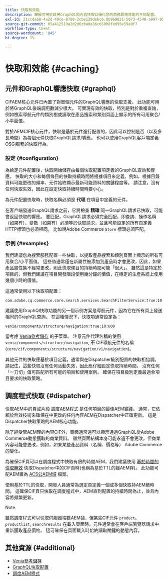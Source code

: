 ```yaml
---
title: 快取和效能
description: 瞭解可用於啟用GraphQL和內容快取以優化您的商務實施效能的不同配置。
exl-id: 21ccdab8-4a2d-49ce-8700-2cbe129debc6,8b969821-5073-4540-a997-95c74a11e4f0
source-git-commit: 05a412519a2d2d0cba0a36c658b8fed95e59a0f7
workflow-type: tm+mt
source-wordcount: '845'
ht-degree: 1%

---
```


# 快取和效能 {#caching}

## 元件和GraphQL響應快取 {#graphql}

CIFAEM核心元件已內置了對單個元件的GraphQL響應的快取支援。 此功能可用於將GraphQL後端調用數減少很大。 可實現有效的快取，特別是對於重複查詢，例如檢索導航元件的類別樹或讀取在產品搜索和類別頁面上顯示的所有可用聚合/小平面值。

對於AEMCIF核心元件，快取是基於元件進行配置的，因此可以控制是否（以及多長時間）為每個元件快取GraphQL請求/響應。 也可以使用GraphQL客戶端定義OSGi服務的快取行為。

### 設定 {#configuration}

為給定元件配置後，快取開始儲存由每個快取配置項定義的GraphQL查詢和響應。 快取的大小和每個條目的快取持續時間將根據項目來定義，例如，根據目錄資料可能更改的頻率、元件始終顯示最新可能資料的關鍵程度等。 請注意，沒有任何快取失效，因此在設定快取持續時間時要小心。

為元件配置快取時，快取名稱必須是 **代理** 在項目中定義的元件。

在客戶端發送GraphQL請求之前，它將檢查 **精確** 同一GraphQL請求已快取，可能會返回快取的響應。 要匹配，GraphQL請求必須完全匹配，即查詢、操作名稱（如果有）、變數（如果有）必須等於快取請求，並且可能設定的所有自定義HTTP標頭也必須相同。 比如說Adobe Commerce `Store` 標頭必須匹配。

### 示例 {#examples}

我們建議您為搜索服務配置一些快取，以提取產品搜索和類別頁面上顯示的所有可用聚合/小平面值。 這些值通常僅在新屬性被添加到產品時才會更改，因此，如果產品屬性集不經常更改，則此快取條目的持續時間可能「很大」。 雖然這是特定於項目的，但我們建議在項目開發階段使用幾分鐘的價值，在穩定的生產系統上使用幾個小時的價值。

這通常使用以下快取項配置：

```
com.adobe.cq.commerce.core.search.services.SearchFilterService:true:10:3600
```

建議使用GraphQl快取功能的另一個示例方案是導航元件，因為它在所有頁上發送相同的GraphQL查詢。 在這種情況下，快取項通常設定為：

```
venia/components/structure/navigation:true:10:600
```

當考慮 [Venia參考儲存](https://github.com/adobe/aem-cif-guides-venia) 的子菜單。 注意元件代理名稱的使用 `venia/components/structure/navigation`, **不** CIF導航元件的名稱(`core/cif/components/structure/navigation/v1/navigation`)。

其他元件的快取應基於項目定義，通常與在Dispatcher級別配置的快取相協調。 請記住，這些快取沒有任何活動失效，因此應仔細設定快取持續時間。 沒有任何「一刀切」值可匹配所有可能的項目和使用案例。 確保在項目級別定義最適合項目要求的快取策略。

## 調度程式快取 {#dispatcher}

快取AEM中的頁或片段 [調度AEM程式](https://experienceleague.adobe.com/docs/experience-manager-dispatcher/using/dispatcher.html?lang=zh-Hant) 是任何項目的最佳AEM實踐。 通常，它依賴於無效技術來確保在中更改的任何內容AEM在Dispatcher中正確更新。 這是Dispatcher快取策略的AEM核心功能。

除了純受管AEM理的內容CIF外，頁面通常還可以顯示通過GraphQL從Adobe Commerce動態獲取的商業資料。 雖然頁面結構本身可能永遠不會更改，但商業內容可能會更改，例如，如果某些產品資料（名稱、價格等） Adobe Commerce的變化。

為確保CIF頁可以在調度程式中快取有限的時間AEM，我們建議使用 [基於時間的快取無效](https://experienceleague.adobe.com/docs/experience-manager-dispatcher/using/configuring/dispatcher-configuration.html#configuring-time-based-cache-invalidation-enablettl) 快取Dispatcher中的CIF頁時(也稱為基於TTL的緩AEM存)。 此功能可配AEM置為 [ACS公AEM域](https://adobe-consulting-services.github.io/acs-aem-commons/) 檔案。

使用基於TTL的快取，開發人員通常為選定頁定義一個或多個快取持AEM續時間。 這確保CIF頁只快取在調度程式中，AEM直到配置的持續時間為止，並且內容將頻繁更新。

>[!NOTE]
>
>雖然調度程式可以快取伺服器端數AEM據，但某些CIF元件 `product`。 `productlist`, `searchresults` 在載入頁面時，元件通常會在客戶端瀏覽器請求中重新獲取產品價格。 這可確保在頁面載入時始終讀取關鍵的動態內容。

## 其他資源 {#additional}

- [Venia參考儲存](https://github.com/adobe/aem-cif-guides-venia)
- [GraphQL快取配置](https://github.com/adobe/commerce-cif-graphql-client#caching)
- [調度AEM程式](https://experienceleague.adobe.com/docs/experience-manager-dispatcher/using/dispatcher.html)
